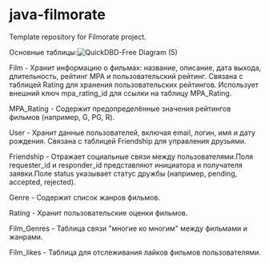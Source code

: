 # java-filmorate
Template repository for Filmorate project.


Основные таблицы:![QuickDBD-Free Diagram (5)](https://github.com/user-attachments/assets/f0852ce4-5aca-490a-9bfb-469ed5e09e6f)


Film - Хранит информацию о фильмах: название, описание, дата выхода, длительность, рейтинг MPA и пользовательский рейтинг. Связана с таблицей Rating для хранения пользовательских рейтингов. Использует внешний ключ mpa_rating_id для ссылки на таблицу MPA_Rating.

MPA_Rating - Содержит предопределённые значения рейтингов фильмов (например, G, PG, R).

User - Хранит данные пользователей, включая email, логин, имя и дату рождения. Связана с таблицей Friendship для управления друзьями.

Friendship - Отражает социальные связи между пользователями.Поля requester_id и responder_id представляют инициатора и получателя заявки.Поле status указывает статус дружбы (например, pending, accepted, rejected).

Genre - Содержит список жанров фильмов.

Rating - Хранит пользовательские оценки фильмов.

Film_Genres - Таблица связи "многие ко многим" между фильмами и жанрами.

Film_likes - Таблица для отслеживания лайков фильмов пользователями.
